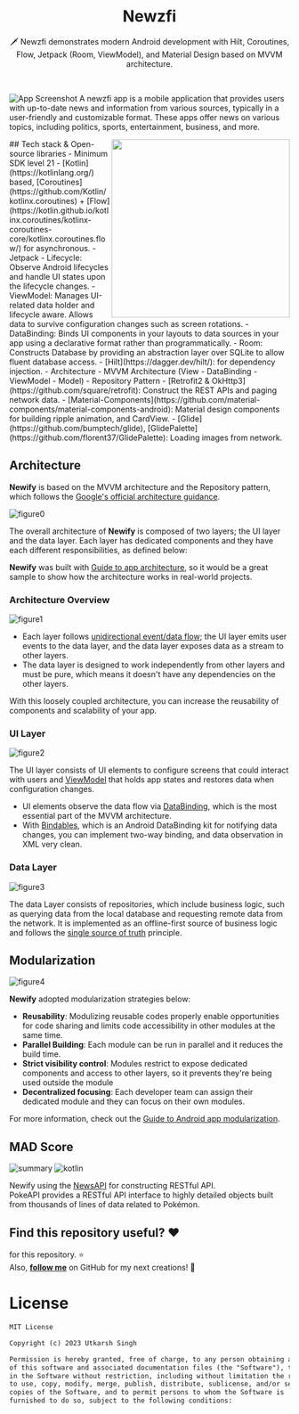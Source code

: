 <h1 align="center">Newzfi</h1>

<p align="center">  
🗡️ Newzfi demonstrates modern Android development with Hilt, Coroutines, Flow, Jetpack (Room, ViewModel), and Material Design based on MVVM architecture.
</p>
</br>


![App Screenshot](https://user-images.githubusercontent.com/78771861/234365931-894a874a-a5d0-4458-93f6-072243920b32.gif)
A newzfi app is a mobile application that provides users with up-to-date news and information from various sources, typically in a user-friendly and customizable format. These apps offer news on various topics, including politics, sports, entertainment, business, and more.

<img src=https://user-images.githubusercontent.com/78771861/234373867-aff56157-d9d5-42a9-9602-1bd4eb818ca5.gif align="right" width="320" hight ="250"/>
## Tech stack & Open-source libraries
- Minimum SDK level 21
- [Kotlin](https://kotlinlang.org/) based, [Coroutines](https://github.com/Kotlin/kotlinx.coroutines) + [Flow](https://kotlin.github.io/kotlinx.coroutines/kotlinx-coroutines-core/kotlinx.coroutines.flow/) for asynchronous.
- Jetpack
  - Lifecycle: Observe Android lifecycles and handle UI states upon the lifecycle changes.
  - ViewModel: Manages UI-related data holder and lifecycle aware. Allows data to survive configuration changes such as screen rotations.
  - DataBinding: Binds UI components in your layouts to data sources in your app using a declarative format rather than programmatically.
  - Room: Constructs Database by providing an abstraction layer over SQLite to allow fluent database access.
  - [Hilt](https://dagger.dev/hilt/): for dependency injection.
- Architecture
  - MVVM Architecture (View - DataBinding - ViewModel - Model)
  - Repository Pattern
- [Retrofit2 & OkHttp3](https://github.com/square/retrofit): Construct the REST APIs and paging network data.
- [Material-Components](https://github.com/material-components/material-components-android): Material design components for building ripple animation, and CardView.
- [Glide](https://github.com/bumptech/glide), [GlidePalette](https://github.com/florent37/GlidePalette): Loading images from network.


## Architecture
**Newify** is based on the MVVM architecture and the Repository pattern, which follows the [Google's official architecture guidance](https://developer.android.com/topic/architecture).

![figure0](https://user-images.githubusercontent.com/78771861/234374635-afd7205c-ff92-48f6-a739-d39a1419b856.png)

The overall architecture of **Newify** is composed of two layers; the UI layer and the data layer. Each layer has dedicated components and they have each different responsibilities, as defined below:

**Newify** was built with [Guide to app architecture](https://developer.android.com/topic/architecture), so it would be a great sample to show how the architecture works in real-world projects.


### Architecture Overview

![figure1](https://user-images.githubusercontent.com/78771861/234374772-3f234436-1ebb-4421-b966-7734082e330d.png)

- Each layer follows [unidirectional event/data flow](https://developer.android.com/topic/architecture/ui-layer#udf); the UI layer emits user events to the data layer, and the data layer exposes data as a stream to other layers.
- The data layer is designed to work independently from other layers and must be pure, which means it doesn't have any dependencies on the other layers.

With this loosely coupled architecture, you can increase the reusability of components and scalability of your app.

### UI Layer

![figure2](https://user-images.githubusercontent.com/78771861/234374929-0b5b1265-10fd-47c6-8cb6-acd49c16a9df.png)

The UI layer consists of UI elements to configure screens that could interact with users and [ViewModel](https://developer.android.com/topic/libraries/architecture/viewmodel) that holds app states and restores data when configuration changes.
- UI elements observe the data flow via [DataBinding](https://developer.android.com/topic/libraries/data-binding), which is the most essential part of the MVVM architecture. 
- With [Bindables](https://github.com/skydoves/bindables), which is an Android DataBinding kit for notifying data changes, you can implement two-way binding, and data observation in XML very clean.

### Data Layer


![figure3](https://user-images.githubusercontent.com/78771861/234375003-f97e3da8-2fc3-4606-9a23-d118fb354079.png)

The data Layer consists of repositories, which include business logic, such as querying data from the local database and requesting remote data from the network. It is implemented as an offline-first source of business logic and follows the [single source of truth](https://en.wikipedia.org/wiki/Single_source_of_truth) principle.<br>


## Modularization


![figure4](https://user-images.githubusercontent.com/78771861/234375037-3b78d1c2-4531-4ca1-aee4-c67a3a83349a.png)

**Newify** adopted modularization strategies below:

- **Reusability**: Modulizing reusable codes properly enable opportunities for code sharing and limits code accessibility in other modules at the same time.
- **Parallel Building**: Each module can be run in parallel and it reduces the build time.
- **Strict visibility control**: Modules restrict to expose dedicated components and access to other layers, so it prevents they're being used outside the module
- **Decentralized focusing**: Each developer team can assign their dedicated module and they can focus on their own modules.

For more information, check out the [Guide to Android app modularization](https://developer.android.com/topic/modularization).

## MAD Score
![summary](https://user-images.githubusercontent.com/24237865/102366914-84f6b000-3ffc-11eb-8d49-b20694239782.png)
![kotlin](https://user-images.githubusercontent.com/24237865/102366932-8a53fa80-3ffc-11eb-8131-fd6745a6f079.png)



Newify using the [NewsAPI](newsapi.org) for constructing RESTful API.<br>
PokeAPI provides a RESTful API interface to highly detailed objects built from thousands of lines of data related to Pokémon.

## Find this repository useful? :heart:
for this repository. :star: <br>
Also, __[follow me](https://github.com/utkarshxf)__ on GitHub for my next creations! 🤩

# License
```xml
MIT License

Copyright (c) 2023 Utkarsh Singh

Permission is hereby granted, free of charge, to any person obtaining a copy
of this software and associated documentation files (the "Software"), to deal
in the Software without restriction, including without limitation the rights
to use, copy, modify, merge, publish, distribute, sublicense, and/or sell
copies of the Software, and to permit persons to whom the Software is
furnished to do so, subject to the following conditions:
```
